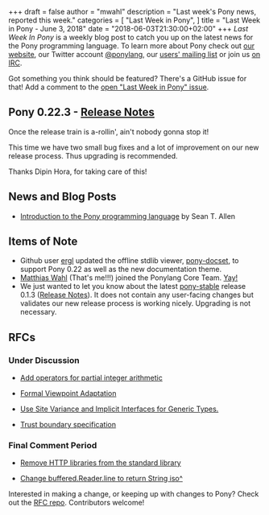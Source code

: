 +++
draft = false
author = "mwahl"
description = "Last week's Pony news, reported this week."
categories = [
    "Last Week in Pony",
]
title = "Last Week in Pony - June 3, 2018"
date = "2018-06-03T21:30:00+02:00"
+++
_Last Week In Pony_ is a weekly blog post to catch you up on the latest news for the Pony programming language. To learn more about Pony check out [our website](ponylang.org), our Twitter account [@ponylang](https://twitter.com/ponylang), our [users' mailing list](https://pony.groups.io/g/user) or join us [on IRC](https://webchat.freenode.net/?channels=%23ponylang). 

Got something you think should be featured? There's a GitHub issue for that! Add a comment to the [open "Last Week in Pony" issue](https://github.com/ponylang/ponylang.github.io/issues?q=is%3Aissue+is%3Aopen+label%3Alast-week-in-pony).
<!--more-->



## Pony 0.22.3 - [Release Notes](https://www.ponylang.org/blog/2018/05/0.22.3-released/)

Once the release train is a-rollin', ain't nobody gonna stop it!

This time we have two small bug fixes and a lot of improvement on our new release process. Thus upgrading is recommended.

Thanks Dipin Hora, for taking care of this!

## News and Blog Posts

- [Introduction to the Pony programming language](https://opensource.com/article/18/5/pony) by Sean T. Allen

## Items of Note

- Github user [ergl](https://github.com/ergl) updated the offline stdlib viewer, [pony-docset](https://github.com/ergl/pony-docset), to support Pony 0.22 as well as the new documentation theme.
- [Matthias Wahl](https://github.com/mfelsche/) (That's me!!!) joined the Ponylang Core Team. [Yay!](https://twitter.com/matthias_wahl/status/1002638819177435138)
- We just wanted to let you know about the latest [pony-stable](https://github.com/ponylang/pony-stable) release 0.1.3 ([Release Notes](https://www.ponylang.org/blog/2018/06/pony-stable-0.1.3-released/)). It does not contain any user-facing changes but validates our new release process is working nicely. Upgrading is not necessary.

## RFCs

### Under Discussion

- [Add operators for partial integer arithmetic](https://github.com/ponylang/rfcs/pull/125)

- [Formal Viewpoint Adaptation](https://github.com/ponylang/rfcs/pull/122)

- [Use Site Variance and Implicit Interfaces for Generic Types.](https://github.com/ponylang/rfcs/pull/123)

- [Trust boundary specification](https://github.com/ponylang/rfcs/pull/124)

### Final Comment Period

- [Remove HTTP libraries from the standard library](https://github.com/ponylang/rfcs/pull/117)

- [Change buffered.Reader.line to return String iso^](https://github.com/ponylang/rfcs/pull/126)

Interested in making a change, or keeping up with changes to Pony? Check out the [RFC repo](https://github.com/ponylang/rfcs). Contributors welcome!

